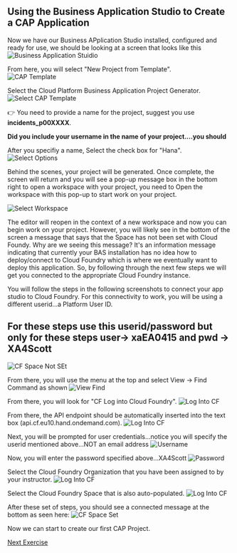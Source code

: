 ## Using the Business Application Studio to Create a CAP Application

Now we have our Business APplication Studio installed, configured and ready for use, we should be looking at a screen that looks like this
![Business Application Stuidio](../Images/BAS_Start.jpg)

From here, you will select "New Project from Template".<br>
![CAP Template](../Images/CAPtemplate.jpg)

Select the Cloud Platform Business Application Project Generator.
![Select CAP Template](../Images/CAPtemplate2.jpg)

:point_right: You need to provide a name for the project, suggest you use **incidents_p00XXXX**.

**Did you include your username in the name of your project....you should**

After you specifiy a name, Select the check box for "Hana".
![Select Options](../Images/templateoptions.jpg)

Behind the scenes, your project will be generated. Once complete, the screen will return and you will see a pop-up message box in the bottom right to open a workspace with your project, you need to Open the workspace with this pop-up to start work on your project.

![Select Workspace](../Images/CAPtemplate4.jpg)

The editor will reopen in the context of a new workspace and now you can begin work on your project. However, you will likely see in the bottom of the screen a message that says that the Space has not been set with Cloud Foundy. 
Why are we seeing this message? It's an information message indicating that currently your BAS installation has no idea how to deploy/connect to Cloud Foundry which is where we eventually want to deploy this application. So, by following through the next few steps we will get you connected to the appropriate Cloud Foundry instance.

You will follow the steps in the following screenshots to connect your app studio to Cloud Foundry. For this connectivity to work, you will be using a different userid...a Platform User ID.
## For these steps use this userid/password but only for these steps user-> xaEA0415 and pwd -> XA4Scott

![CF Space Not SEt](../Images/CFSpaceNotSet.jpg)

From there, you will use the menu at the top and select View -> Find Command as shown
![View Find](../Images/FindCommand.jpg)

From there, you will look for "CF Log into Cloud Foundry".
![Log Into CF](../Images/FindCommand2.jpg)

From there, the API endpoint should be automatically inserted into the text box (api.cf.eu10.hand.ondemand.com). 
![Log Into CF](../Images/FindCommand3.jpg)

Next, you will be prompted for user credentials...notice you will specify the userid mentioned above...NOT an email address
![Username](../Images/CFEmailAddress.jpg)

Now, you will enter the password specified above...XA4Scott
![Password](../Images/CFPassword.jpg)

Select the Cloud Foundry Organization that you have been assigned to by your instructor.
![Log Into CF](../Images/FindCommand4.jpg)

Select the Cloud Foundry Space that is also auto-populated.
![Log Into CF](../Images/FindCommand5.jpg)

After these set of steps, you should see a connected message at the bottom as seen here:
![CF Space Set](../Images/CFSpaceSet.jpg)

Now we can start to create our first CAP Project.

[Next Exercise](Part2%20-%20Creating%20First%20CAP%20Project.md)





